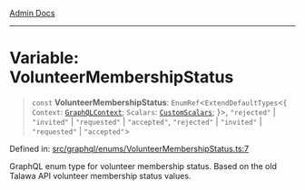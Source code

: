 [Admin Docs](/)

***

# Variable: VolunteerMembershipStatus

> `const` **VolunteerMembershipStatus**: `EnumRef`\<`ExtendDefaultTypes`\<\{ `Context`: [`GraphQLContext`](../../../context/type-aliases/GraphQLContext.md); `Scalars`: [`CustomScalars`](../../../scalars/type-aliases/CustomScalars.md); \}\>, `"rejected"` \| `"invited"` \| `"requested"` \| `"accepted"`, `"rejected"` \| `"invited"` \| `"requested"` \| `"accepted"`\>

Defined in: [src/graphql/enums/VolunteerMembershipStatus.ts:7](https://github.com/Sourya07/talawa-api/blob/2dc82649c98e5346c00cdf926fe1d0bc13ec1544/src/graphql/enums/VolunteerMembershipStatus.ts#L7)

GraphQL enum type for volunteer membership status.
Based on the old Talawa API volunteer membership status values.
